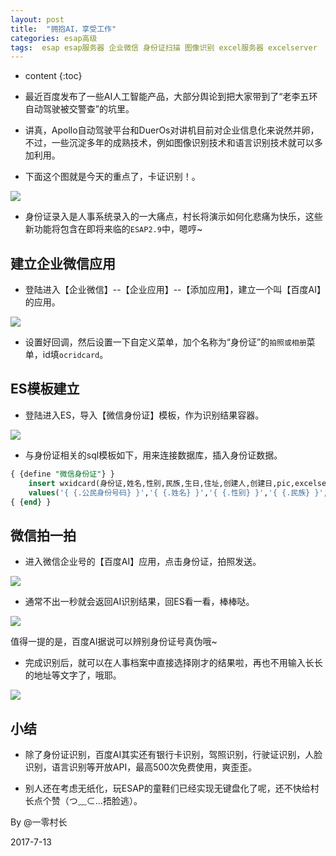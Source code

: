 ```yaml
---
layout: post
title:  "拥抱AI，享受工作"
categories: esap高级
tags:  esap esap服务器 企业微信 身份证扫描 图像识别 excel服务器 excelserver
---
```


* content
{:toc}

* 最近百度发布了一些AI人工智能产品，大部分舆论到把大家带到了“老李五环自动驾驶被交警查”的坑里。

* 讲真，Apollo自动驾驶平台和DuerOs对讲机目前对企业信息化来说然并卵，不过，一些沉淀多年的成熟技术，例如图像识别技术和语言识别技术就可以多加利用。

* 下面这个图就是今天的重点了，卡证识别！。

![](/img/esap18-1.png)

* 身份证录入是人事系统录入的一大痛点，村长将演示如何化悲痛为快乐，这些新功能将包含在即将来临的`ESAP2.9`中，嗯哼~

## 建立企业微信应用
* 登陆进入【企业微信】--【企业应用】--【添加应用】，建立一个叫【百度AI】的应用。

![](/img/esap18-2.png)

* 设置好回调，然后设置一下自定义菜单，加个名称为“身份证”的`拍照或相册`菜单，id填`ocridcard`。

## ES模板建立
* 登陆进入ES，导入【微信身份证】模板，作为识别结果容器。

![](/img/esap18-3.png)

* 与身份证相关的sql模板如下，用来连接数据库，插入身份证数据。

```sql
{ {define "微信身份证"} }
	insert wxidcard(身份证,姓名,性别,民族,生日,住址,创建人,创建日,pic,excelserverrcid,excelserverrtid)
	values('{ {.公民身份号码} }','{ {.姓名} }','{ {.性别} }','{ {.民族} }','{ {.出生} }','{ {.住址} }',:username,getdate(),:picno,:rcid,:rtid)
{ {end} }
```

## 微信拍一拍
* 进入微信企业号的【百度AI】应用，点击身份证，拍照发送。

![](/img/esap18-4.jpg)

* 通常不出一秒就会返回AI识别结果，回ES看一看，棒棒哒。

![](/img/esap18-5.png)

值得一提的是，百度AI据说可以辨别身份证号真伪哦~

* 完成识别后，就可以在人事档案中直接选择刚才的结果啦，再也不用输入长长的地址等文字了，哦耶。

![](/img/esap18-6.png)

## 小结
* 除了身份证识别，百度AI其实还有银行卡识别，驾照识别，行驶证识别，人脸识别，语言识别等开放API，最高500次免费使用，爽歪歪。

* 别人还在考虑无纸化，玩ESAP的童鞋们已经实现无键盘化了呢，还不快给村长点个赞（つ﹏⊂...捂脸逃）。

By @一零村长 

2017-7-13
